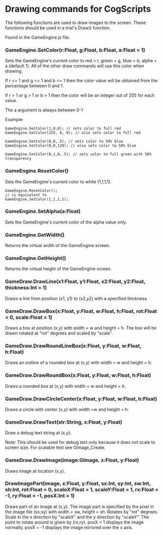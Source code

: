 # Drawing commands for CogScripts

The following functions are used to draw images to the screen. These functions should be used in a trial's Draw() function.

Found in the GameEngine.js file.

### GameEngine.SetColor(r:Float, g:Float, b:Float, a:Float = 1)

Sets the GameEngine's current color to red = r, green = g, blue = b, alpha = a (default 1). All of the other draw commands will use this color when drawing. 

If r <= 1 and g <= 1 and b <= 1 then the color value will be obtained from the percentage between 0 and 1.

If r > 1 or g > 1 or b > 1 then the color will be an integer out of 255 for each value.

The a argument is always between 0-1

Example:

    GameEngine.SetColor(1,0,0); // sets color to full red
    GameEngine.SetColor(255, 0, 0); // also sets color to full red

    GameEngine.SetColor(0,0,.5); // sets color to 50% blue
    GameEngine.SetColor(0,0,128); // also sets color to 50% blue

    GameEngine.SetColor(0,1,0,.5); // sets color to full green with 50% transparency


### GameEngine.ResetColor()

Sets the GameEngine's current color to white (1,1,1,1).

    GameEngine.ResetColor();
    // is equivalent to
    GameEngine.SetColor(1,1,1,1);


### GameEngine.SetAlpha(a:Float)

Sets the GameEngine's current color of the alpha value only.

### GameEngine.GetWidth()

Returns the virtual width of the GameEngine screen.

### GameEngine.GetHeight()

Returns the virtual height of the GameEngine screen.

### GameDraw.DrawLine(x1:Float, y1:Float, x2:Float, y2:Float, thickness:Int = 1)

Draws a line from position (x1, y1) to (x2,y2) with a specified thickness.

### GameDraw.DrawBox(x:Float, y:Float, w:Float, h:Float, rot:Float = 0, scale:Float = 1)

Draws a box at position (x,y) with width = w and height = h. The box will be drawn rotated at "rot" degrees and scaled by "scale".

### GameDraw.DrawRoundLineBox(x:Float, y:Float, w:Float, h:Float)

Draws an outline of a rounded box at (x,y) with width = w and height = h.

### GameDraw.DrawRoundBox(x:Float, y:Float, w:Float, h:Float)

Draws a rounded box at (x,y) with width = w and height = h.

### GameDraw.DrawCircleCenter(x:Float, y:Float, w:Float, h:Float)

Draws a circle with center (x,y) with width =w and height = h.

### GameDraw.DrawText(str:String, x:Float, y:Float)

Draw a debug text string at (x,y).

Note: This should be used for debug text only because it does not scale to screen size. For scalable text see GImage_Create.

### GameDraw.DrawImage(image:GImage, x:Float, y:Float)

Draws image at location (x,y).

### DrawImagePart(image, x:Float, y:Float, sx:Int, sy:Int, sw:Int, sh:Int, rot:Float = 0, scaleX:Float = 1, scaleY:Float = 1, rx:Float = -1, ry:Float = -1, posX:Int = 1)

Draws part of an image at (x,y). The image part is specified by the pixel in the image file (sx,sy) with width = sw, height = sh.
Rotates by "rot" degrees. Scale in the x direction by "scaleX" and the y direction by "scaleY".
The point to rotate around is given by (rx,ry).
posX = 1 displays the image normally. posX = -1 displays the image mirrored over the x axis.

